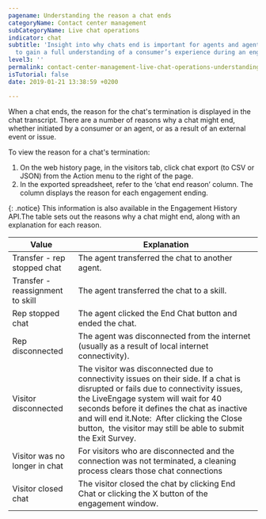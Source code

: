 ```yaml
---
pagename: Understanding the reason a chat ends
categoryName: Contact center management
subCategoryName: Live chat operations
indicator: chat
subtitle: 'Insight into why chats end is important for agents and agent managers trying
  to gain a full understanding of a consumer’s experience during an engagement. '
level3: ''
permalink: contact-center-management-live-chat-operations-understanding-the-reason-chat-ends.html
isTutorial: false
date: 2019-01-21 13:38:59 +0200

---
```

When a chat ends, the reason for the chat's termination is displayed in the chat transcript. There are a number of reasons why a chat might end, whether initiated by a consumer or an agent, or as a result of an external event or issue.

To view the reason for a chat's termination:

1. On the web history page, in the visitors tab, click chat export (to CSV or JSON) from the Action menu to the right of the page.
2. In the exported spreadsheet, refer to the ‘chat end reason’ column. The column displays the reason for each engagement ending.

{: .notice}
This information is also available in the Engagement History API.The table sets out the reasons why a chat might end, along with an explanation for each reason.

| Value | Explanation |
| --- | --- |
| Transfer - rep stopped chat | The agent transferred the chat to another agent. |
| Transfer - reassignment to skill | The agent transferred the chat to a skill. |
| Rep stopped chat | The agent clicked the End Chat button and ended the chat. |
| Rep disconnected | The agent was disconnected from the internet (usually as a result of local internet connectivity). |
| Visitor disconnected | The visitor was disconnected due to connectivity issues on their side. If a chat is disrupted or fails due to connectivity issues, the LiveEngage system will wait for 40 seconds before it defines the chat as inactive and will end it.Note:  After clicking the Close button,  the visitor may still be able to submit the Exit Survey. |
| Visitor was no longer in chat | For visitors who are disconnected and the connection was not terminated, a cleaning process clears those chat connections |
| Visitor closed chat | The visitor closed the chat by clicking End Chat or clicking the X button of the engagement window. |